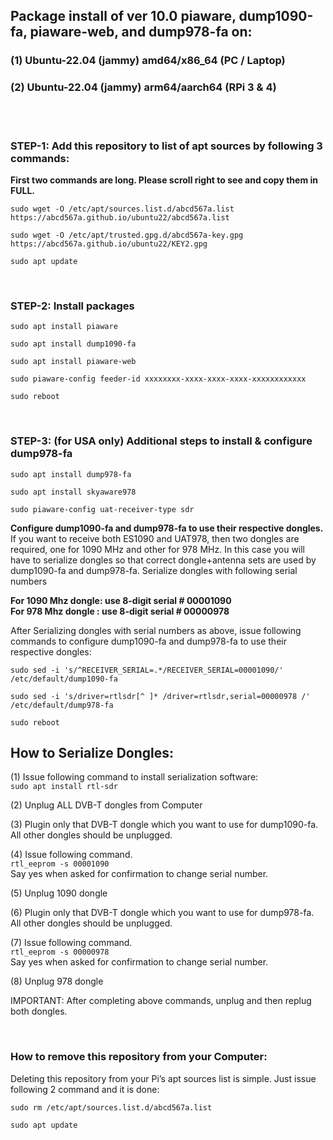 ## Package install of ver 10.0 piaware, dump1090-fa, piaware-web, and dump978-fa on:
### (1) Ubuntu-22.04 (jammy) amd64/x86_64 (PC / Laptop) 
### (2) Ubuntu-22.04 (jammy) arm64/aarch64 (RPi 3 & 4) 
</br></br>

### STEP-1: Add this repository to list of apt sources by following 3 commands:
**First two commands are long. Please scroll right to see and copy them in FULL.** 
```
sudo wget -O /etc/apt/sources.list.d/abcd567a.list https://abcd567a.github.io/ubuntu22/abcd567a.list  
```
```
sudo wget -O /etc/apt/trusted.gpg.d/abcd567a-key.gpg https://abcd567a.github.io/ubuntu22/KEY2.gpg  
```
```
sudo apt update  
```

</br>

### STEP-2: Install packages
```
sudo apt install piaware  
```
```
sudo apt install dump1090-fa  
```
```
sudo apt install piaware-web  
```
```
sudo piaware-config feeder-id xxxxxxxx-xxxx-xxxx-xxxx-xxxxxxxxxxxx 
```
```
sudo reboot 
```

&nbsp;

### STEP-3: (for USA only) Additional steps to install & configure dump978-fa

```
sudo apt install dump978-fa  
```
```
sudo apt install skyaware978  
```
```
sudo piaware-config uat-receiver-type sdr  
```

**Configure dump1090-fa and dump978-fa to use their respective dongles.**
If you want to receive both ES1090 and UAT978, then two dongles are required, one for 1090 MHz and other for 978 MHz. In this case you will have to serialize dongles so that correct dongle+antenna sets are used by dump1090-fa and dump978-fa.
Serialize dongles with following serial numbers </br>

**For 1090 Mhz dongle: use 8-digit serial # 00001090** </br>
**For 978 Mhz dongle : use 8-digit serial # 00000978** </br>

After Serializing dongles with serial numbers as above, issue following commands to configure dump1090-fa and dump978-fa to use their respective dongles:

```
sudo sed -i 's/^RECEIVER_SERIAL=.*/RECEIVER_SERIAL=00001090/' /etc/default/dump1090-fa  
```
```
sudo sed -i 's/driver=rtlsdr[^ ]* /driver=rtlsdr,serial=00000978 /' /etc/default/dump978-fa  
```  
```
sudo reboot 
```

## How to Serialize Dongles:
(1) Issue following command to install serialization software: </br>
`sudo apt install rtl-sdr ` </br>

(2) Unplug ALL DVB-T dongles from Computer

(3) Plugin only that DVB-T dongle which you want to use for dump1090-fa. All other dongles should be unplugged.

(4) Issue following command. </br>
`rtl_eeprom -s 00001090 ` </br>
Say yes when asked for confirmation to change serial number.


(5) Unplug 1090 dongle

(6) Plugin only that DVB-T dongle which you want to use for dump978-fa. All other dongles should be unplugged.

(7) Issue following command. </br>
`rtl_eeprom -s 00000978 ` </br>
Say yes when asked for confirmation to change serial number.


(8) Unplug 978 dongle

IMPORTANT: After completing above commands, unplug and then replug both dongles.



&nbsp;

### How to remove this repository from your Computer:

Deleting this repository from your Pi’s apt sources list is simple. Just issue following 2 command and it is done:

```
sudo rm /etc/apt/sources.list.d/abcd567a.list 
```
```
sudo apt update 
```

&nbsp;
